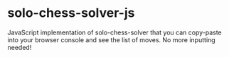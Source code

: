 # solo-chess-solver-js
JavaScript implementation of solo-chess-solver that you can copy-paste into your browser console and see the list of moves. No more inputting needed!

